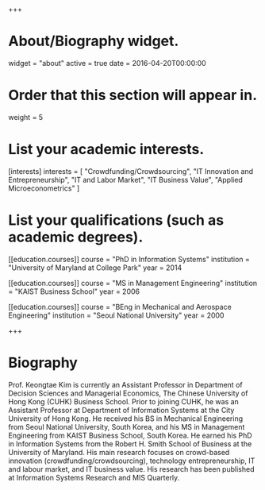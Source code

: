 +++
# About/Biography widget.
widget = "about"
active = true
date = 2016-04-20T00:00:00

# Order that this section will appear in.
weight = 5

# List your academic interests.
[interests]
  interests = [
    "Crowdfunding/Crowdsourcing",
    "IT Innovation and Entrepreneurship",
    "IT and Labor Market",
    "IT Business Value",
    "Applied Microeconometrics"
  ]

# List your qualifications (such as academic degrees).
[[education.courses]]
  course = "PhD in Information Systems"
  institution = "University of Maryland at College Park"
  year = 2014

[[education.courses]]
  course = "MS in Management Engineering"
  institution = "KAIST Business School"
  year = 2006

[[education.courses]]
  course = "BEng in Mechanical and Aerospace Engineering"
  institution = "Seoul National University"
  year = 2000
 
+++

# Biography

Prof. Keongtae Kim is currently an Assistant Professor in Department of Decision Sciences and Managerial Economics, The Chinese University of Hong Kong (CUHK) Business School. Prior to joining CUHK, he was an Assistant Professor at Department of Information Systems at the City University of Hong Kong. He received his BS in Mechanical Engineering from Seoul National University, South Korea, and his MS in Management Engineering from KAIST Business School, South Korea. He earned his PhD in Information Systems from the Robert H. Smith School of Business at the University of Maryland. His main research focuses on crowd-based innovation (crowdfunding/crowdsourcing), technology entrepreneurship, IT and labour market, and IT business value. His research has been published at Information Systems Research and MIS Quarterly.
